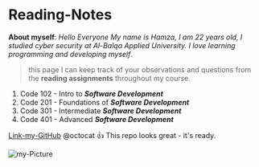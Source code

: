 # Reading-Notes
**About myself**:
*Hello Everyone My name is Hamza, I am 22 years old, I studied cyber security at Al-Balqa Applied University. I love learning programming and developing myself*.

 > this page I can keep track of your observations and questions from the **reading assignments** throughout my course.
 1. Code 102 - Intro to ***Software Development***
 2. Code 201 - Foundations of ***Software Development***
 3. Code 301 - Intermediate ***Software Development***
 4. Code 401 - Advanced ***Software Development***
 
[Link-my-GitHub](https://github.com/hamzahhisham306)
@octocat :+1: This repo looks great - it's ready.

![my-Picture](https://scontent.famm10-1.fna.fbcdn.net/v/t39.30808-6/273412983_4767629693354534_3639172057392459740_n.jpg?_nc_cat=108&ccb=1-7&_nc_sid=09cbfe&_nc_eui2=AeHpP8ib8Gc9U9fTPXDLxhxkY5M_u2SUV_Fjkz-7ZJRX8QkrXUw_b5Wx2koduXmt5Zf4FHg-PibOVgfXxg0XKVTc&_nc_ohc=ogSRqI5tywwAX_sqfyh&_nc_ht=scontent.famm10-1.fna&oh=00_AT9wPmfdc1syQ-_UaMp64W8qMEdmagXDFVdd1xcK5VjxcA&oe=62DF366C)
